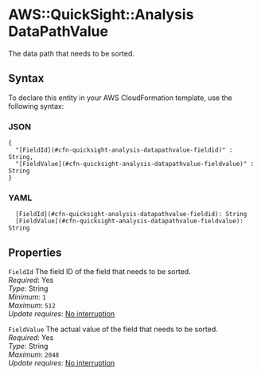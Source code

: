 # AWS::QuickSight::Analysis DataPathValue<a name="aws-properties-quicksight-analysis-datapathvalue"></a>

The data path that needs to be sorted\.

## Syntax<a name="aws-properties-quicksight-analysis-datapathvalue-syntax"></a>

To declare this entity in your AWS CloudFormation template, use the following syntax:

### JSON<a name="aws-properties-quicksight-analysis-datapathvalue-syntax.json"></a>

```
{
  "[FieldId](#cfn-quicksight-analysis-datapathvalue-fieldid)" : String,
  "[FieldValue](#cfn-quicksight-analysis-datapathvalue-fieldvalue)" : String
}
```

### YAML<a name="aws-properties-quicksight-analysis-datapathvalue-syntax.yaml"></a>

```
  [FieldId](#cfn-quicksight-analysis-datapathvalue-fieldid): String
  [FieldValue](#cfn-quicksight-analysis-datapathvalue-fieldvalue): String
```

## Properties<a name="aws-properties-quicksight-analysis-datapathvalue-properties"></a>

`FieldId` <a name="cfn-quicksight-analysis-datapathvalue-fieldid"></a>
The field ID of the field that needs to be sorted\.  
_Required_: Yes  
_Type_: String  
_Minimum_: `1`  
_Maximum_: `512`  
_Update requires_: [No interruption](https://docs.aws.amazon.com/AWSCloudFormation/latest/UserGuide/using-cfn-updating-stacks-update-behaviors.html#update-no-interrupt)

`FieldValue` <a name="cfn-quicksight-analysis-datapathvalue-fieldvalue"></a>
The actual value of the field that needs to be sorted\.  
_Required_: Yes  
_Type_: String  
_Maximum_: `2048`  
_Update requires_: [No interruption](https://docs.aws.amazon.com/AWSCloudFormation/latest/UserGuide/using-cfn-updating-stacks-update-behaviors.html#update-no-interrupt)
